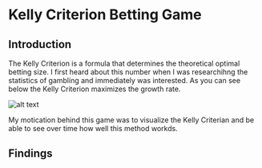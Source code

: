 # Kelly Criterion Betting Game
## Introduction
The Kelly Criterion is a formula that determines the theoretical optimal betting size. I first heard about this number when I was researchihng the statistics of gambling and immediately was interested. As you can see below the Kelly Criterion maximizes the growth rate.

![alt text](https://en.wikipedia.org/wiki/File:Kelly_bet.png "Kelly Criterian Math")

My motication behind this game was to visualize the Kelly Criterian and be able to see over time how well this method workds.

## Findings
